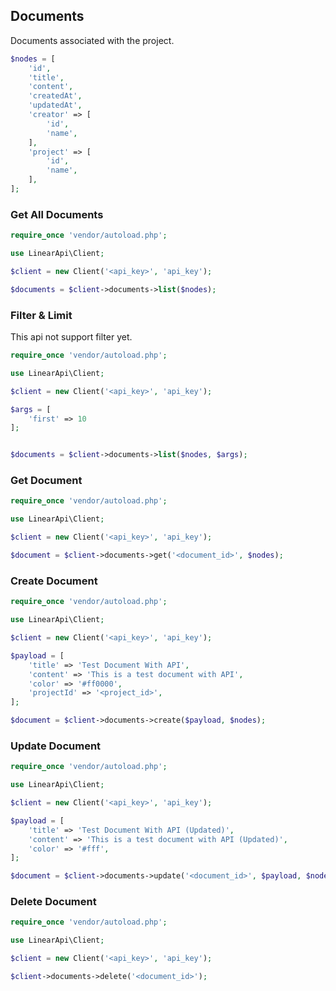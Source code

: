 ## Documents

Documents associated with the project.

```php
$nodes = [
    'id',
    'title',
    'content',
    'createdAt',
    'updatedAt',
    'creator' => [
        'id',
        'name',
    ],
    'project' => [
        'id',
        'name',
    ],
];
```

### Get All Documents

```php
require_once 'vendor/autoload.php';

use LinearApi\Client;

$client = new Client('<api_key>', 'api_key');

$documents = $client->documents->list($nodes);
```

### Filter & Limit

This api not support filter yet.

```php
require_once 'vendor/autoload.php';

use LinearApi\Client;

$client = new Client('<api_key>', 'api_key');

$args = [
    'first' => 10
];


$documents = $client->documents->list($nodes, $args);
```

### Get Document

```php
require_once 'vendor/autoload.php';

use LinearApi\Client;

$client = new Client('<api_key>', 'api_key');

$document = $client->documents->get('<document_id>', $nodes);
```

### Create Document

```php
require_once 'vendor/autoload.php';

use LinearApi\Client;

$client = new Client('<api_key>', 'api_key');

$payload = [
    'title' => 'Test Document With API',
    'content' => 'This is a test document with API',
    'color' => '#ff0000',
    'projectId' => '<project_id>',
];

$document = $client->documents->create($payload, $nodes);
```

### Update Document

```php
require_once 'vendor/autoload.php';

use LinearApi\Client;

$client = new Client('<api_key>', 'api_key');

$payload = [
    'title' => 'Test Document With API (Updated)',
    'content' => 'This is a test document with API (Updated)',
    'color' => '#fff',
];

$document = $client->documents->update('<document_id>', $payload, $nodes);
```

### Delete Document

```php
require_once 'vendor/autoload.php';

use LinearApi\Client;

$client = new Client('<api_key>', 'api_key');

$client->documents->delete('<document_id>');
```
